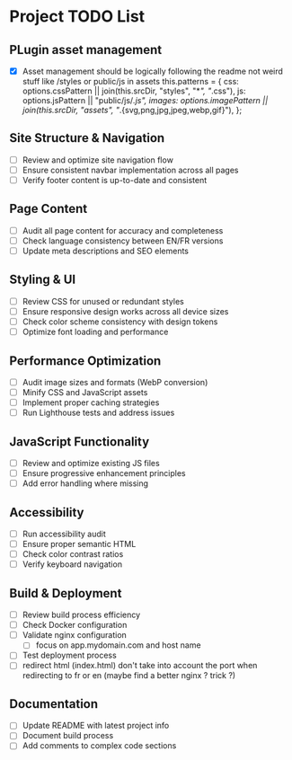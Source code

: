 # Project TODO List

## PLugin asset management

- [x] Asset management should be logically following the readme
      not weird stuff like /styles or public/js in assets
      this.patterns = {
      css: options.cssPattern || join(this.srcDir, "styles", "\*_", "_.css"),
      js: options.jsPattern || "public/js/_.js",
      images:
      options.imagePattern ||
      join(this.srcDir, "assets", "_.{svg,png,jpg,jpeg,webp,gif}"),
      };

## Site Structure & Navigation

- [ ] Review and optimize site navigation flow
- [ ] Ensure consistent navbar implementation across all pages
- [ ] Verify footer content is up-to-date and consistent

## Page Content

- [ ] Audit all page content for accuracy and completeness
- [ ] Check language consistency between EN/FR versions
- [ ] Update meta descriptions and SEO elements

## Styling & UI

- [ ] Review CSS for unused or redundant styles
- [ ] Ensure responsive design works across all device sizes
- [ ] Check color scheme consistency with design tokens
- [ ] Optimize font loading and performance

## Performance Optimization

- [ ] Audit image sizes and formats (WebP conversion)
- [ ] Minify CSS and JavaScript assets
- [ ] Implement proper caching strategies
- [ ] Run Lighthouse tests and address issues

## JavaScript Functionality

- [ ] Review and optimize existing JS files
- [ ] Ensure progressive enhancement principles
- [ ] Add error handling where missing

## Accessibility

- [ ] Run accessibility audit
- [ ] Ensure proper semantic HTML
- [ ] Check color contrast ratios
- [ ] Verify keyboard navigation

## Build & Deployment

- [ ] Review build process efficiency
- [ ] Check Docker configuration
- [ ] Validate nginx configuration
    - [ ] focus on app.mydomain.com and host name
- [ ] Test deployment process
- [ ] redirect html (index.html) don't take into account the port when redirecting to fr or en (maybe find a better nginx ? trick ?)

## Documentation

- [ ] Update README with latest project info
- [ ] Document build process
- [ ] Add comments to complex code sections
